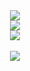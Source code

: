
<div align="center"> <img src="https://metrics.lecoq.io/Alanyaeer?template=classic&config.timezone=Asia%2FShanghai"> </div>
<div align="center">
<div height="137px"> <img src="https://github-readme-stats.vercel.app/api/top-langs/?username=Alanyaeer&hide_title=true&hide_border=true&layout=compact&langs_count=6&text_color=000&icon_color=fff&bg_color=0,52fa5a,4dfcff,c64dff&theme=graywhite" /> </div>
<div height="137px"> <img src="https://github-readme-stats.vercel.app/api?username=Alanyaeer&hide_title=true&hide_border=true&show_icons=trueline_height=21&text_color=000&icon_color=000&bg_color=0,ea6161,ffc64d,fffc4d,52fa5a&theme=graywhite" /> </div>
​</div>
<div align="center"> <img src="https://activity-graph.herokuapp.com/graph?username=sun0225SUN&theme=xcode" /> </div>
